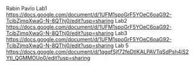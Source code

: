 Rabin Pavlo
Lab1
https://docs.google.com/document/d/1UFM1spoGrF5YOeC6oaG92-TcibZjmqXwaG-N-8QThj0/edit?usp=sharing
Lab2
https://docs.google.com/document/d/1UFM1spoGrF5YOeC6oaG92-TcibZjmqXwaG-N-8QThj0/edit?usp=sharing
Lab3
https://docs.google.com/document/d/1UFM1spoGrF5YOeC6oaG92-TcibZjmqXwaG-N-8QThj0/edit?usp=sharing
Lab 5 https://docs.google.com/document/d/1qgqfSjf72feDtlKALPAVTqSdPsh4iS2YtI_QGMMOUo0/edit?usp=sharing
